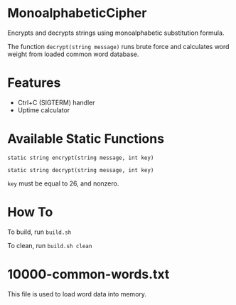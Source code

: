 # MonoalphabeticCipher

Encrypts and decrypts strings using monoalphabetic substitution formula.

The function `decrypt(string message)` runs brute force and calculates word weight from loaded common word database.

# Features

* Ctrl+C (SIGTERM) handler
* Uptime calculator

# Available Static Functions

`static string encrypt(string message, int key)`

`static string decrypt(string message, int key)`

`key` must be equal to 26, and nonzero.

# How To

To build, run `build.sh`

To clean, run `build.sh clean`

# 10000-common-words.txt

This file is used to load word data into memory.
